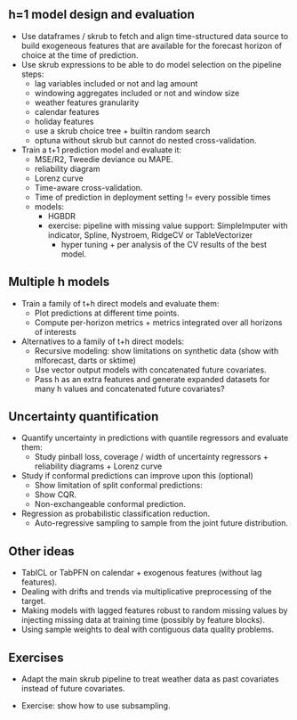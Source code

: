 
## h=1 model design and evaluation

- Use dataframes / skrub to fetch and align time-structured data source to
  build exogeneous features that are available for the forecast horizon of
  choice at the time of prediction.
- Use skrub expressions to be able to do model selection on the pipeline steps:
    - lag variables included or not and lag amount
    - windowing aggregates included or not and window size
    - weather features granularity
    - calendar features
    - holiday features
    - use a skrub choice tree + builtin random search
    - optuna without skrub but cannot do nested cross-validation.
- Train a t+1 prediction model and evaluate it:
    - MSE/R2, Tweedie deviance ou MAPE.
    - reliability diagram
    - Lorenz curve
    - Time-aware cross-validation.
    - Time of prediction in deployment setting != every possible times
    - models:
        - HGBDR
        - exercise: pipeline with missing value support: SimpleImputer with indicator, Spline, Nystroem, RidgeCV or TableVectorizer
            - hyper tuning + per analysis of the CV results of the best model.

## Multiple h models

- Train a family of t+h direct models and evaluate them:
    - Plot predictions at different time points.
    - Compute per-horizon metrics + metrics integrated over all horizons of interests
- Alternatives to a family of t+h direct models:
    - Recursive modeling: show limitations on synthetic data (show with mlforecast, darts or sktime)
    - Use vector output models with concatenated future covariates.
    - Pass h as an extra features and generate expanded datasets for many h values and concatenated future covariates?

## Uncertainty quantification

- Quantify uncertainty in predictions with quantile regressors and evaluate them:
    - Study pinball loss, coverage / width of uncertainty regressors + reliability diagrams + Lorenz curve
- Study if conformal predictions can improve upon this (optional)
    - Show limitation of split conformal predictions:
    - Show CQR.
    - Non-exchangeable conformal prediction.
- Regression as probabilistic classification reduction.
    - Auto-regressive sampling to sample from the joint future distribution.

## Other ideas

- TabICL or TabPFN on calendar + exogenous features (without lag features).
- Dealing with drifts and trends via multiplicative preprocessing of the target.
- Making models with lagged features robust to random missing values by injecting missing data at training time (possibly by feature blocks).
- Using sample weights to deal with contiguous data quality problems.


## Exercises

- Adapt the main skrub pipeline to treat weather data as past covariates
  instead of future covariates.

- Exercise: show how to use subsampling.